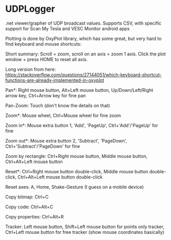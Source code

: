 # UDPLogger
.net viewer/grapher of UDP broadcast values. Supports CSV, with specific support for Scan My Tesla and VESC Monitor android apps


Plotting is done by OxyPlot library, which has some great, but very hard to find keyboard and mouse shortcuts:

Short summary: Scroll = zoom, scroll on an axis = zoom 1 axis. Click the plot window + press HOME to reset all axis.


Long version from here:
https://stackoverflow.com/questions/27144051/which-keyboard-shortcut-functions-are-already-implemented-in-oxyplot


Pan*:
Right mouse button,
Alt+Left mouse button,
Up/Down/Left/Right arrow key, Ctrl+Arrow key for fine pan

Pan-Zoom:
Touch (don't know the details on that)

Zoom*:
Mouse wheel,
Ctrl+Mouse wheel for fine zoom

Zoom in*:
Mouse extra button 1,
'Add', 'PageUp', Ctrl+'Add'/'PageUp' for fine

Zoom out*:
Mouse extra button 2,
'Subtract', 'PageDown', Ctrl+'Subtract'/'PageDown' for fine

Zoom by rectangle:
Ctrl+Right mouse button,
Middle mouse button,
Ctrl+Alt+Left mouse button

Reset*:
Ctrl+Right mouse button double-click,
Middle mouse button double-click,
Ctrl+Alt+Left mouse button double-click

Reset axes:
A, Home,
Shake-Gesture (I guess on a mobile device)

Copy bitmap:
Ctrl+C

Copy code:
Ctrl+Alt+C

Copy properties:
Ctrl+Alt+R

Tracker:
Left mouse button,
Shift+Left mouse button for points only tracker,
Ctrl+Left mouse button for free tracker (show mouse coordinates basically)
